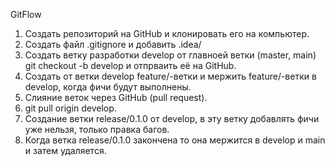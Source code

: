 GitFlow
1. Создать репозиторий на GitHub и клонировать его на компьютер.
2. Создать файл .gitignore и добавить .idea/
3. Создать ветку разработки develop от главноей ветки (master, main) git checkout -b develop и отпрваить её на GitHub.
4. Создать от ветки develop feature/-ветки и мержить feature/-ветки в develop, когда фичи будут выполнены.
5. Слияние веток через GitHub (pull request).
6. git pull origin develop.
7. Создание ветки release/0.1.0 от develop, в эту ветку добавлять фичи уже нельзя, только правка багов.
8. Когда ветка release/0.1.0 закончена то она мержится в develop и main и затем удаляется.